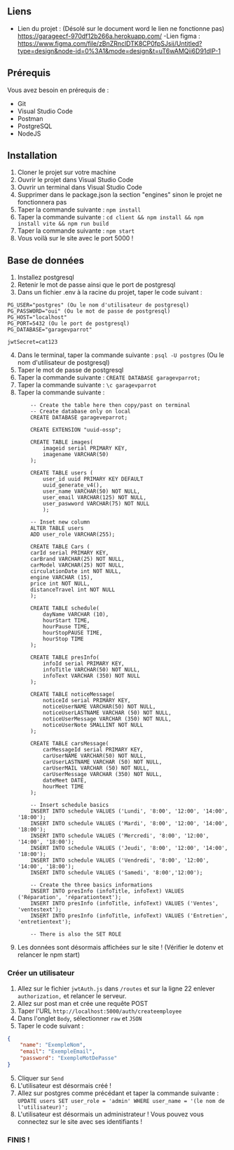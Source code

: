 ## Liens
- Lien du projet : (Désolé sur le document word le lien ne fonctionne pas)
https://garageecf-970df12b266a.herokuapp.com/
-Lien figma : 
https://www.figma.com/file/zBnZRnclDTK8CP0fpSJsij/Untitled?type=design&node-id=0%3A1&mode=design&t=uT6wAMQii6D91dIP-1

## Prérequis
Vous avez besoin en prérequis de : 
- Git
- Visual Studio Code
- Postman
- PostgreSQL
- NodeJS

## Installation
1. Cloner le projet sur votre machine
2. Ouvrir le projet dans Visual Studio Code
3. Ouvrir un terminal dans Visual Studio Code
4. Supprimer dans le package.json la section "engines" sinon le projet ne fonctionnera pas
4. Taper la commande suivante :
    ```npm install```
5. Taper la commande suivante :
    ```cd client && npm install && npm install vite && npm run build```
6. Taper la commande suivante :
    ```npm start```
7. Vous voilà sur le site avec le port 5000 !

##  Base de données
1. Installez postgresql
2. Retenir le mot de passe ainsi que le port de postgresql
3. Dans un fichier .env à la racine du projet, taper le code suivant :
```env
PG_USER="postgres" (Ou le nom d'utilisateur de postgresql)
PG_PASSWORD="oui" (Ou le mot de passe de postgresql)
PG_HOST="localhost"
PG_PORT=5432 (Ou le port de postgresql)
PG_DATABASE="garagevparrot"

jwtSecret=cat123
```
4. Dans le terminal, taper la commande suivante :
    ```psql -U postgres``` (Ou le nom d'utilisateur de postgresql)
5. Taper le mot de passe de postgresql
6. Taper la commande suivante :
    ```CREATE DATABASE garagevparrot;```
7. Taper la commande suivante :
    ```\c garagevparrot```
8. Taper la commande suivante :
    ```
        -- Create the table here then copy/past on terminal
        -- Create database only on local
        CREATE DATABASE garageveparrot;

        CREATE EXTENSION "uuid-ossp";

        CREATE TABLE images(
            imageid serial PRIMARY KEY,
            imagename VARCHAR(50)
        );

        CREATE TABLE users (
            user_id uuid PRIMARY KEY DEFAULT
            uuid_generate_v4(),
            user_name VARCHAR(50) NOT NULL,
            user_email VARCHAR(125) NOT NULL,
            user_paswword VARCHAR(75) NOT NULL
            );

        -- Inset new column
        ALTER TABLE users
        ADD user_role VARCHAR(255);

        CREATE TABLE Cars (
        carId serial PRIMARY KEY,
        carBrand VARCHAR(25) NOT NULL,
        carModel VARCHAR(25) NOT NULL,
        circulationDate int NOT NULL,
        engine VARCHAR (15),
        price int NOT NULL,
        distanceTravel int NOT NULL
        );

        CREATE TABLE schedule(
            dayName VARCHAR (10),
            hourStart TIME,
            hourPause TIME,
            hourStopPAUSE TIME,
            hourStop TIME
        );

        CREATE TABLE presInfo(
            infoId serial PRIMARY KEY,
            infoTitle VARCHAR(50) NOT NULL,
            infoText VARCHAR (350) NOT NULL
        );

        CREATE TABLE noticeMessage(
            noticeId serial PRIMARY KEY,
            noticeUserNAME VARCHAR(50) NOT NULL,
            noticeUserLASTNAME VARCHAR (50) NOT NULL,
            noticeUserMessage VARCHAR (350) NOT NULL,
            noticeUserNote SMALLINT NOT NULL
        );

        CREATE TABLE carsMessage(
            carMessageId serial PRIMARY KEY,
            carUserNAME VARCHAR(50) NOT NULL,
            carUserLASTNAME VARCHAR (50) NOT NULL,
            carUserMAIL VARCHAR (50) NOT NULL,
            carUserMessage VARCHAR (350) NOT NULL,
            dateMeet DATE,
            hourMeet TIME
        );

        -- Insert schedule basics
        INSERT INTO schedule VALUES ('Lundi', '8:00', '12:00', '14:00', '18:00');
        INSERT INTO schedule VALUES ('Mardi', '8:00', '12:00', '14:00', '18:00');
        INSERT INTO schedule VALUES ('Mercredi', '8:00', '12:00', '14:00', '18:00');
        INSERT INTO schedule VALUES ('Jeudi', '8:00', '12:00', '14:00', '18:00');
        INSERT INTO schedule VALUES ('Vendredi', '8:00', '12:00', '14:00', '18:00');
        INSERT INTO schedule VALUES ('Samedi', '8:00','12:00');

        -- Create the three basics informations
        INSERT INTO presInfo (infoTitle, infoText) VALUES ('Réparation', 'réparationtext');
        INSERT INTO presInfo (infoTitle, infoText) VALUES ('Ventes', 'ventestext');
        INSERT INTO presInfo (infoTitle, infoText) VALUES ('Entretien', 'entretientext');

        -- There is also the SET ROLE
    ```
9. Les données sont désormais affichées sur le site ! (Vérifier le dotenv et relancer le npm start)


### Créer un utilisateur
1. Allez sur le fichier `jwtAuth.js` dans `/routes` et sur la ligne 22 enlever `authorization,` et relancer le serveur.
1. Allez sur post man et crée une requête POST
2. Taper l'URL `http://localhost:5000/auth/createemployee`
3. Dans l'onglet `Body`, sélectionner `raw` et `JSON`
4. Taper le code suivant :
```json
{
    "name": "ExempleNom",
    "email": "ExempleEmail",
    "password": "ExempleMotDePasse"
}
```
5. Cliquer sur `Send`
6. L'utilisateur est désormais créé !
7. Allez sur postgres comme précédant et taper la commande suivante :
    ```UPDATE users SET user_role = 'admin' WHERE user_name = '(le nom de l'utilisateur)';```
8. L'utilisateur est désormais un administrateur ! Vous pouvez vous connectez sur le site avec ses identifiants !

### FINIS !

